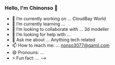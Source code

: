 ### Hello, I'm Chinonso 👋






- 🔭 I’m currently working on ... CloudBay World
- 🌱 I’m currently learning ...
- 👯 I’m looking to collaborate with ... 3d modeller 
- 🤔 I’m looking for help with ...
- 💬 Ask me about ... Anything tech related
- 📫 How to reach me: ... nonso3077@gamil.com
- 😄 Pronouns: ...
- ⚡ Fun fact: ...
-->
